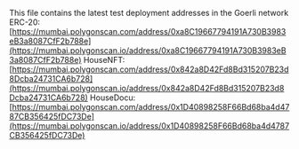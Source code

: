 This file contains the latest test deployment addresses in the Goerli network<br/>ERC-20: [https://mumbai.polygonscan.com/address/0xa8C19667794191A730B3983eB3a8087CfF2b788e](https://mumbai.polygonscan.io/address/0xa8C19667794191A730B3983eB3a8087CfF2b788e)
HouseNFT: [https://mumbai.polygonscan.com/address/0x842a8D42Fd8Bd315207B23d8Dcba24731CA6b728](https://mumbai.polygonscan.io/address/0x842a8D42Fd8Bd315207B23d8Dcba24731CA6b728)
HouseDocu: [https://mumbai.polygonscan.com/address/0x1D40898258F66Bd68ba4d4787CB356425fDC73De](https://mumbai.polygonscan.io/address/0x1D40898258F66Bd68ba4d4787CB356425fDC73De)
